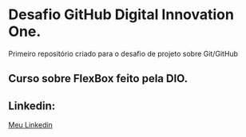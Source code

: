 # Desafio GitHub Digital Innovation One.

Primeiro repositório criado para o desafio de projeto sobre Git/GitHub

## Curso sobre FlexBox feito pela DIO.

## Linkedin:
[Meu Linkedin](www.linkedin.com/in/jose-junior07)
